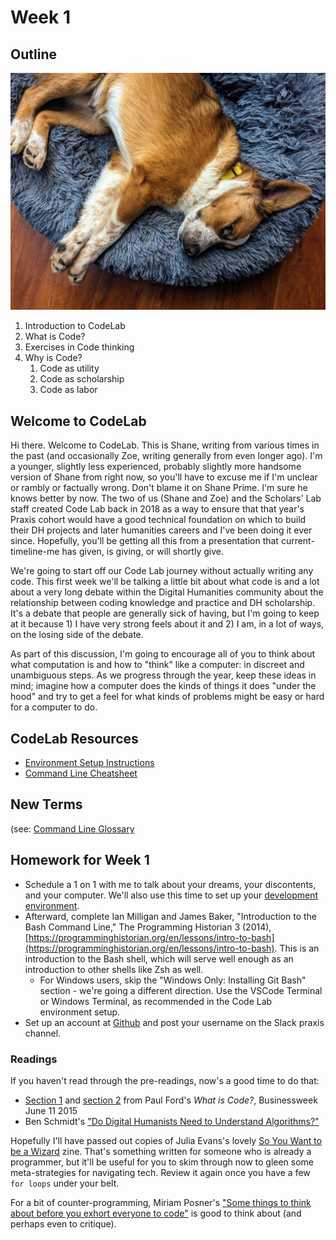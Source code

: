 # Week 1

## Outline

![Rocky!](assets/rocky.jpg)

1. Introduction to CodeLab
2. What is Code?
3. Exercises in Code thinking
4. Why is Code?
   1. Code as utility
   2. Code as scholarship
   3. Code as labor

## Welcome to CodeLab

Hi there. Welcome to CodeLab. This is Shane, writing from various times in the past (and occasionally Zoe, writing generally from even longer ago). I'm a younger, slightly less experienced, probably slightly more handsome version of Shane from right now, so you'll have to excuse me if I'm unclear or rambly or factually wrong. Don't blame it on Shane Prime. I'm sure he knows better by now. The two of us (Shane and Zoe) and the Scholars' Lab staff created Code Lab back in 2018 as a way to ensure that that year's Praxis cohort would have a good technical foundation on which to build their DH projects and later humanities careers and I've been doing it ever since. Hopefully, you'll be getting all this from a presentation that current-timeline-me has given, is giving, or will shortly give.

We're going to start off our Code Lab journey without actually writing any code. This first week we'll be talking a little bit about what code is and a lot about a very long debate within the Digital Humanities community about the relationship between coding knowledge and practice and DH scholarship. It's a debate that people are generally sick of having, but I'm going to keep at it because 1) I have very strong feels about it and 2) I am, in a lot of ways, on the losing side of the debate.

As part of this discussion, I'm going to encourage all of you to think about what computation is and how to "think" like a computer: in discreet and unambiguous steps. As we progress through the year, keep these ideas in mind; imagine how a computer does the kinds of things it does "under the hood" and try to get a feel for what kinds of problems might be easy or hard for a computer to do.

## CodeLab Resources
* [Environment Setup Instructions](environment_setup.md)
* [Command Line Cheatsheet](commandline.md)

## New Terms
(see: [Command Line Glossary](https://github.com/scholarslab/CodeLab/blob/master/Week01/commandline.md#glossary)


## Homework for Week 1

* Schedule a 1 on 1 with me to talk about your dreams, your discontents, and your computer. We'll also use this time to set up your [development environment](environment_setup.md). 
* Afterward, complete Ian Milligan and James Baker, "Introduction to the Bash Command Line," The Programming Historian 3 (2014), [https://programminghistorian.org/en/lessons/intro-to-bash](https://programminghistorian.org/en/lessons/intro-to-bash). This is an introduction to the Bash shell, which will serve well enough as an introduction to other shells like Zsh as well.
  * For Windows users, skip the "Windows Only: Installing Git Bash" section - we're going a different direction. Use the VSCode Terminal or Windows Terminal, as recommended in the Code Lab environment setup.
* Set up an account at [Github](http://www.github.com) and post your username on the Slack praxis channel.

### Readings

If you haven't read through the pre-readings, now's a good time to do that:
* [Section 1](https://www.bloomberg.com/graphics/2015-paul-ford-what-is-code/#the-man-in-the-taupe-blazer) and [section 2](https://www.bloomberg.com/graphics/2015-paul-ford-what-is-code/#lets-begin) from Paul Ford's *What is Code?*, Businessweek June 11 2015
* Ben Schmidt's ["Do Digital Humanists Need to Understand Algorithms?"](https://dhdebates.gc.cuny.edu/read/untitled/section/557c453b-4abb-48ce-8c38-a77e24d3f0bd#ch48)

Hopefully I'll have passed out copies of Julia Evans's lovely [So You Want to be a Wizard](https://wizardzines.com/zines/wizard/) zine. That's something written for someone who is already a programmer, but it'll be useful for you to skim through now to gleen some meta-strategies for navigating tech. Review it again once you have a few `for loops` under your belt.

For a bit of counter-programming, Miriam Posner's ["Some things to think about before you exhort everyone to code"](https://miriamposner.com/blog/some-things-to-think-about-before-you-exhort-everyone-to-code/) is good to think about (and perhaps even to critique).
